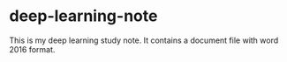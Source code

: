 # deep-learning-note
This is my deep learning study note.
It contains a document file with word 2016 format.
